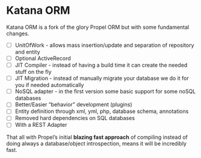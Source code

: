 Katana ORM
==========

Katana ORM is a fork of the glory Propel ORM but with some fundamental changes.

 * [ ] UnitOfWork - allows mass insertion/update and separation of repository and entity
 * [ ] Optional ActiveRecord
 * [ ] JIT Compiler - instead of having a build time it can create the needed stuff on the fly
 * [ ] JIT Migration - instead of manually migrate your database we do it for you if needed automatically
 * [ ] NoSQL adapter - in the first version some basic support for some noSQL databases
 * [ ] Better/Easier “behavior” development (plugins)
 * [ ] Entity definition through xml, yml, php, database schema, annotations
 * [ ] Removed hard dependencies on SQL databases
 * [ ] With a REST Adapter

That all with Propel’s initial **blazing fast approach** of compiling instead of doing always a
database/object introspection, means it will be incredibly fast.
